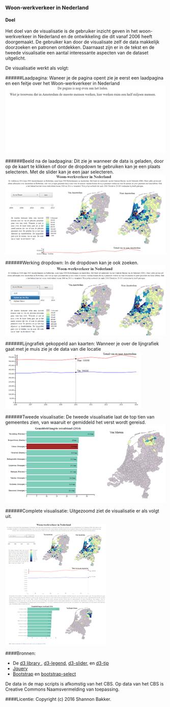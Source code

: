 ### Woon-werkverkeer in Nederland
#### Doel
Het doel van de visualisatie is de gebruiker inzicht geven in het woon-werkverkeer in Nederland en de ontwikkeling die dit vanaf 2006 heeft doorgemaakt. De gebruiker kan door de visualisate zelf de data makkelijk doorzoeken en patronen ontdekken. Daarnaast zijn er in de tekst en de tweede visualisatie een aantal interessante aspecten van de dataset uitgelicht. 

De visualisatie werkt als volgt:

######Laadpagina:
Waneer je de pagina opent zie je eerst een laadpagina en een feitje over het Woon-werkverkeer in Nederland
![](doc/laadpagina.png)

######Beeld na de laadpagina:
Dit zie je wanneer de data is geladen, door op de kaart te klikken of door de dropdown te gebruiken kan je een plaats selecteren. Met de slider kan je een jaar selecteren. 
![](doc/homepage.png)

######Werking dropdown:
In de dropdown kan je ook zoeken.
![](doc/zoekbalk.png)

######Lijngrafiek gekoppeld aan kaarten:
Wanneer je over de lijngrafiek gaat met je muis zie je de data van die locatie
![](doc/lijngrafiek.png)

######Tweede visualisatie:
De tweede visualisatie laat de top tien van gemeentes zien, van waaruit er gemiddeld het verst wordt gereisd.
![](doc/tweede_visualisatie.png)

######Complete visualisatie:
Uitgezoomd ziet de visualisatie er als volgt uit.

![](doc/complete_pagina.png)

####Bronnen: 
- De [d3 library ](http://d3js.org/d3.v3.min.js), [d3-legend](https://cdnjs.cloudflare.com/ajax/libs/d3-legend/1.10.0/d3-legend.js),
[d3-slider](http://thematicmapping.org/playground/d3/d3.slider/d3.slider.js),
en [d3-tip](http://labratrevenge.com/d3-tip/javascripts/d3.tip.v0.6.3.js)
- [Jquery](https://ajax.googleapis.com/ajax/libs/jquery/1.12.2/jquery.min.js)
- [Bootstrap](https://maxcdn.bootstrapcdn.com/bootstrap/3.3.6/js/bootstrap.min.js) en [bootstrap-select](https://cdnjs.cloudflare.com/ajax/libs/bootstrap-select/1.10.0/js/bootstrap-select.min.js)

De data in de map scripts is afkomstig van het CBS. Op data van het CBS is Creative Commons Naamsvermelding van toepassing. 

####Licentie:
Copyright (c) 2016 Shannon Bakker.



